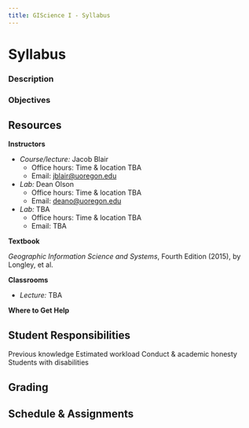 ```yaml
---
title: GIScience I - Syllabus
---
```

# Syllabus

### Description
### Objectives

## Resources

**Instructors**

* *Course/lecture:* Jacob Blair
    - Office hours: Time & location TBA
    - Email: jblair@uoregon.edu
* *Lab:* Dean Olson
    - Office hours: Time & location TBA
    - Email: deano@uoregon.edu
* *Lab:* TBA
    - Office hours: Time & location TBA
    - Email: TBA

**Textbook**

*Geographic Information Science and Systems*, Fourth Edition (2015), by Longley, et al.

**Classrooms**
* *Lecture:* TBA

**Where to Get Help**

## Student Responsibilities
Previous knowledge
Estimated workload
Conduct & academic honesty
Students with disabilities

## Grading

## Schedule & Assignments
